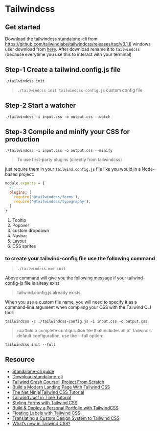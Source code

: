 # Tailwindcss

## Get started
Download the tailwindcss standalone-cli from https://github.com/tailwindlabs/tailwindcss/releases/tag/v3.1.8
windows user download from [here](https://github.com/tailwindlabs/tailwindcss/releases/download/v3.1.8/tailwindcss-windows-x64.exe).
After download rename it to `tailwindcss` (because everytime you use this to interact with your terminal)


## Step-1 Create a tailwind.config.js file
`./tailwindcss init`

> `./tailwindcss init tailwindcss-config.js` custom config file

## Step-2 Start a watcher
`./tailwindcss -i input.css -o output.css --watch`

## Step-3 Compile and minify your CSS for production
`./tailwindcss -i input.css -o output.css --minify`


> To use first-party plugins (directly from tailwindcss)

just require them in your `tailwind.config.js` file like you would in a Node-based project:

```js
module.exports = {
  // ...
  plugins: [
    require('@tailwindcss/forms'),
    require('@tailwindcss/typography'),
  ]
}
```


1. Tooltip
2. Popover
3. custom dropdown
4. Navbar
5. Layout
6. CSS sprites

 
### to create your tailwind-config file use the following command
> `./tailwindcss.exe init`

Above command will give you the following message if your tailwind-config-js file is alreay exist

> tailwind.config.js already exists.

When you use a custom file name, you will need to specify it as a command-line argument when compiling your CSS with the Tailwind CLI tool:
```
tailwindcss -c ./tailwindcss-config.js -i input.css -o output.css
```

> scaffold a complete configuration file that includes all of Tailwind’s default configuration, use the --full option:
```
tailwindcss init --full
```


## Resource
* [Standalone-cli guide](https://tailwindcss.com/blog/standalone-cli)
* [Download standalone-cli](https://github.com/tailwindlabs/tailwindcss/releases/tag/v3.1.8)
* [Tailwind Crash Course | Project From Scratch](https://www.youtube.com/watch?v=dFgzHOX84xQ)
* [Build a Modern Landing Page With Tailwind CSS](https://www.youtube.com/watch?v=00gyCtIQp8E)
* [The Net Ninja|Tailwind CSS Tutorial](https://www.youtube.com/playlist?list=PL4cUxeGkcC9gpXORlEHjc5bgnIi5HEGhw)
* [Tailwind Just in Time Tutorial](https://www.youtube.com/playlist?list=PL4cUxeGkcC9ht1OMQPhBVKAb2dVLhg-MJ)
* [Styling Forms with Tailwind CSS](https://www.youtube.com/watch?v=pONeWAzDsQg)
* [Build & Deploy a Personal Portfolio with TailwindCSS](https://www.youtube.com/watch?v=Vp6GC3jKG20)
* [Floating Labels with Tailwind CSS](https://www.youtube.com/watch?v=nJzKi6oIvBA)
* [Translating a Custom Design System to Tailwind CSS](https://www.youtube.com/watch?v=cZc4Jn5nK3k)
* [What’s new in Tailwind CSS?](https://www.youtube.com/playlist?list=PL5f_mz_zU5eV0_7udNKr3qffGCkJ4Avb_)

